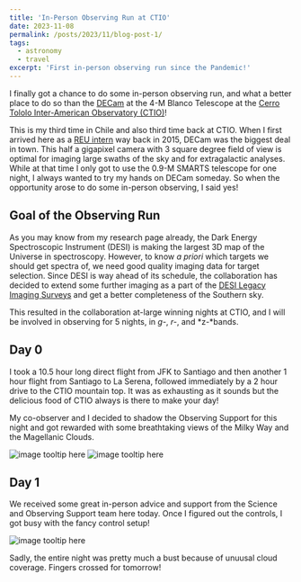 ```yaml
---
title: 'In-Person Observing Run at CTIO'
date: 2023-11-08
permalink: /posts/2023/11/blog-post-1/
tags:
  - astronomy
  - travel
excerpt: 'First in-person observing run since the Pandemic!'
---
```



I finally got a chance to do some in-person observing run, and what a better place to do so than the [DECam](https://noirlab.edu/public/programs/ctio/victor-blanco-4m-telescope/decam/) at the 4-M Blanco Telescope at the [Cerro Tololo Inter-American Observatory (CTIO)](https://noirlab.edu/public/programs/ctio/)! 

This is my third time in Chile and also third time back at CTIO.  When I first arrived here as a [REU intern](https://noirlab.edu/science/resources/REU-PIA/program/2015) way back in 2015, DECam was the biggest deal in town. This half a gigapixel camera with 3 square degree field of view is optimal for imaging large swaths of the sky and for extragalactic analyses. While at that time I only got to use the 0.9-M SMARTS telescope for one night, I always wanted to try my hands on DECam someday. So when the opportunity arose to do some in-person observing, I said yes! 

## Goal of the Observing Run
As you may know from my research page already, the Dark Energy Spectroscopic Instrument (DESI) is making the largest 3D map of the Universe in spectroscopy. However, to know *a priori* which targets we should get spectra of, we need good quality imaging data for target selection. Since DESI is way ahead of its schedule, the collaboration has decided to extend some further imaging as a part of the [DESI Legacy Imaging Surveys](https://www.legacysurvey.org/) and get a better completeness of the Southern sky.

This resulted in the collaboration at-large winning nights at CTIO, and I will be involved in observing for 5 nights, in *g-*, *r-*, and *z-*bands. 

## Day 0

I took a 10.5 hour long direct flight from JFK to Santiago and then another 1 hour flight from Santiago to La Serena, followed immediately by a 2 hour drive to the CTIO mountain top. It was as exhausting as it sounds but the delicious food of CTIO always is there to make your day! 

My co-observer and I decided to shadow the Observing Support for this night and got rewarded with some breathtaking views of the Milky Way and the Magellanic Clouds. 

![image tooltip here]({{site.baseurl}}/images/blog/2023-11/milky-way.jpeg)
![image tooltip here]({{site.baseurl}}/images/blog/2023-11/magellanic-clouds.jpeg)

## Day 1

We received some great in-person advice and support from the Science and Observing Support team here today. Once I figured out the controls, I got busy with the fancy control setup!

![image tooltip here]({{site.baseurl}}/images/blog/2023-11/busy-observing.jpg)

Sadly, the entire night was pretty much a bust because of unuusal cloud coverage. Fingers crossed for tomorrow! 